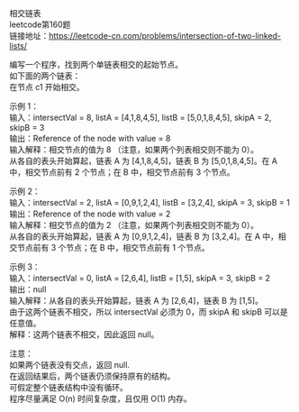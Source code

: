 相交链表<br/>
leetcode第160题<br/>
链接地址：https://leetcode-cn.com/problems/intersection-of-two-linked-lists/<br/>

编写一个程序，找到两个单链表相交的起始节点。<br/>
如下面的两个链表：<br/>
在节点 c1 开始相交。<br/>

示例 1：<br/>
输入：intersectVal = 8, listA = [4,1,8,4,5], listB = [5,0,1,8,4,5], skipA = 2, skipB = 3<br/>
输出：Reference of the node with value = 8<br/>
输入解释：相交节点的值为 8 （注意，如果两个列表相交则不能为 0）。<br/>
从各自的表头开始算起，链表 A 为 [4,1,8,4,5]，链表 B 为 [5,0,1,8,4,5]。在 A 中，相交节点前有 2 个节点；在 B 中，相交节点前有 3 个节点。<br/>
 

示例 2：<br/>
输入：intersectVal = 2, listA = [0,9,1,2,4], listB = [3,2,4], skipA = 3, skipB = 1<br/>
输出：Reference of the node with value = 2<br/>
输入解释：相交节点的值为 2 （注意，如果两个列表相交则不能为 0）。<br/>
从各自的表头开始算起，链表 A 为 [0,9,1,2,4]，链表 B 为 [3,2,4]。在 A 中，相交节点前有 3 个节点；在 B 中，相交节点前有 1 个节点。<br/>
 

示例 3：<br/>
输入：intersectVal = 0, listA = [2,6,4], listB = [1,5], skipA = 3, skipB = 2<br/>
输出：null<br/>
输入解释：从各自的表头开始算起，链表 A 为 [2,6,4]，链表 B 为 [1,5]。<br/>
由于这两个链表不相交，所以 intersectVal 必须为 0，而 skipA 和 skipB 可以是任意值。<br/>
解释：这两个链表不相交，因此返回 null。<br/>
 
注意：<br/>
如果两个链表没有交点，返回 null.<br/>
在返回结果后，两个链表仍须保持原有的结构。<br/>
可假定整个链表结构中没有循环。<br/>
程序尽量满足 O(n) 时间复杂度，且仅用 O(1) 内存。<br/>